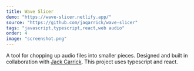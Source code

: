 ```yaml
---
title: Wave Slicer
demo: "https://wave-slicer.netlify.app/"
source: "https://github.com/jaqarrick/wave-slicer"
tags: "javascript,typescript,react,web audio"
order: 4
image: "screenshot.png"
---
```


A tool for chopping up audio files into smaller pieces. Designed and built in collaboration with [Jack Carrick](https://github.com/jaqarrick). This project uses typescript and react.
